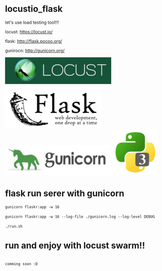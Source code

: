 # locustio_flask
let's use load testing tool!!!

locust: https://locust.io/

flask: http://flask.pocoo.org/

gunirocn: http://gunicorn.org/

<p align="left">
  <img src="./.img/locust.png" width="350"/>
  <img src="./.img/flask.png" width="320"/>
  <img src="./.img/gunicorn.png" width="350"/>
  <img src="./.img/python3.png" width="150"/>
</p>

# flask run serer with gunicorn 
```
gunicorn flaskr:app -w 16

gunicorn flaskr:app -w 16 --log-file ./gunicorn.log --log-level DEBUG

./run.sh
```

# run and enjoy with locust swarm!!

```

comming soon :D 

```
